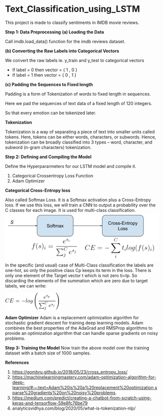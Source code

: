 # Text_Classification_using_LSTM
This project is made to classify sentiments in IMDB movie reviews. 

**Step 1: Data Preprocessing**
**(a) Loading the Data**

Call imdb.load_data() function for the imdb reviews dataset.

**(b) Converting the Raw Labels into Categorical Vectors**

We convert the raw labels ie. y_train and y_test to categorical vectors 

*   If label = 0 then vector = { 1 , 0 }
*   If label = 1 then vector = { 0 , 1 }

**(c) Padding the Sequences to Fixed length**

Padding is a form of Tokenization of words to fixed length in sequences.

Here we pad the sequences of text data of a fixed length of 120 integers.

So that every emotion can be tokenized later.

**Tokenization**

Tokenization is a way of separating a piece of text into smaller units called tokens. Here, tokens can be either words, characters, or subwords. Hence, tokenization can be broadly classified into 3 types – word, character, and subword (n-gram characters) tokenization.

**Step 2: Defining and Compiling the Model**

Define the Hyperpararmeters for our LSTM model and compile it.

1. Categorical Crossentropy Loss Function
2. Adam Optimizer

**Categorical Cross-Entropy loss**

Also called Softmax Loss. It is a Softmax activation plus a Cross-Entropy loss. If we use this loss, we will train a CNN to output a probability over the C classes for each image. It is used for multi-class classification.
![demo](https://github.com/ShrishtiHore/Text_Classification_using_LSTM/blob/main/softmax_CE_pipeline.png)
In the specific (and usual) case of Multi-Class classification the labels are one-hot, so only the positive class Cp keeps its term in the loss. There is only one element of the Target vector t which is not zero ti=tp. So discarding the elements of the summation which are zero due to target labels, we can write:

![formula](https://github.com/ShrishtiHore/Text_Classification_using_LSTM/blob/main/for.gif)

**Adam Optimizer**
Adam is a replacement optimization algorithm for stochastic gradient descent for training deep learning models. Adam combines the best properties of the AdaGrad and RMSProp algorithms to provide an optimization algorithm that can handle sparse gradients on noisy problems.


**Step 3: Training the Model**
Now train the above model over the training dataset with a batch size of 1000 samples.

**References**
1. https://gombru.github.io/2018/05/23/cross_entropy_loss/
2. https://machinelearningmastery.com/adam-optimization-algorithm-for-deep-learning/#:~:text=Adam%20is%20a%20replacement%20optimization,sparse%20gradients%20on%20noisy%20problems.
3. https://medium.com/predict/creating-a-chatbot-from-scratch-using-keras-and-tensorflow-59e8fc76be79
4. analyticsvidhya.com/blog/2020/05/what-is-tokenization-nlp/
